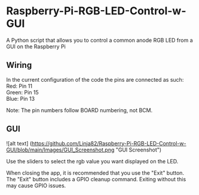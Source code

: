# Raspberry-Pi-RGB-LED-Control-w-GUI
A Python script that allows you to control a common anode RGB LED from a GUI on the Raspberry Pi

## Wiring
In the current configuration of the code the pins are connected as such:  
Red:	Pin 11  
Green:	Pin 15  
Blue:	Pin 13  
  
Note: The pin numbers follow BOARD numbering, not BCM.

## GUI
![alt text] (https://github.com/Linja82/Raspberry-Pi-RGB-LED-Control-w-GUI/blob/main/Images/GUI_Screenshot.png "GUI Screenshot")
  
Use the sliders to select the rgb value you want displayed on the LED.  
  
When closing the app, it is recommended that you use the "Exit" button. The "Exit" button includes a GPIO cleanup command. Exiting without this may cause GPIO issues.